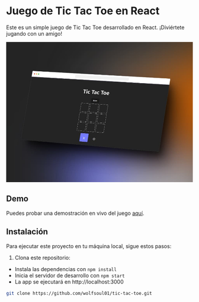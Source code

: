 # Juego de Tic Tac Toe en React

Este es un simple juego de Tic Tac Toe desarrollado en React. ¡Diviértete jugando con un amigo!

![Captura de pantalla del juego](./public//wallpaper.jpg)

## Demo

Puedes probar una demostración en vivo del juego [aquí](#).

## Instalación

Para ejecutar este proyecto en tu máquina local, sigue estos pasos:

1. Clona este repositorio:
- Instala las dependencias con `npm install`
- Inicia el servidor de desarrollo con `npm start`
- La app se ejecutará en http://localhost:3000
```bash
git clone https://github.com/wolfsoul01/tic-tac-toe.git
